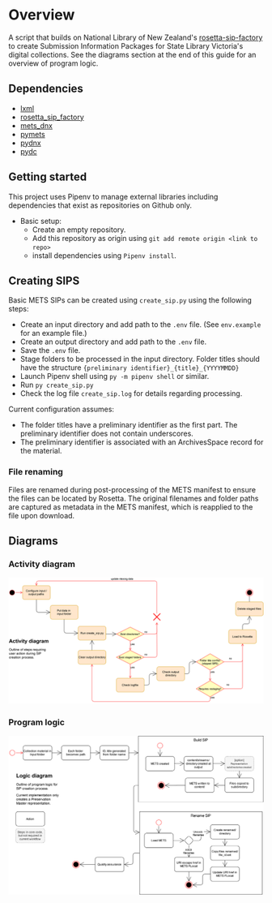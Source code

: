 # Overview

A script that builds on National Library of New Zealand's [rosetta-sip-factory](https://github.com/NLNZDigitalPreservation/rosetta_sip_factory) to create Submission Information Packages for State Library Victoria's digital collections. See the diagrams section at the end of this guide for an overview of program logic.

## Dependencies

- [lxml](https://lxml.de/)
- [rosetta_sip_factory](https://github.com/StateLibraryVictoria/rosetta_sip_factory)
- [mets_dnx](https://github.com/StateLibraryVictoria/mets_dnx)
- [pymets](https://github.com/StateLibraryVictoria/pymets)
- [pydnx](https://github.com/StateLibraryVictoria/pydnx)
- [pydc](https://github.com/StateLibraryVictoria/pydc)


## Getting started

This project uses Pipenv to manage external libraries including dependencies that exist as repositories on Github only. 

- Basic setup: 
    - Create an empty repository.
    - Add this repository as origin using `git add remote origin <link to repo>`
    - install dependencies using `Pipenv install`.

## Creating SIPS

Basic METS SIPs can be created using `create_sip.py` using the following steps:

- Create an input directory and add path to the `.env` file. (See `env.example` for an example file.)
- Create an output directory and add path to the `.env` file.
- Save the `.env` file.
- Stage folders to be processed in the input directory. Folder titles should have the structure `{preliminary identifier}_{title}_{YYYYMMDD}`
- Launch Pipenv shell using `py -m pipenv shell` or similar.
- Run `py create_sip.py`
- Check the log file `create_sip.log` for details regarding processing.

Current configuration assumes:
- The folder titles have a preliminary identifier as the first part. The preliminary identifier does not contain underscores.
- The preliminary identifier is associated with an ArchivesSpace record for the material.

### File renaming

Files are renamed during post-processing of the METS manifest to ensure the files can be located by Rosetta. The original filenames and folder paths are captured as metadata in the METS manifest, which is reapplied to the file upon download.


## Diagrams

### Activity diagram

![activity diagram](docs/sip_file_renamer-Activity_diagram.drawio.svg)

### Program logic

![program logic diagram](docs/sip_file_renamer-Logic_diagram.drawio.svg)
